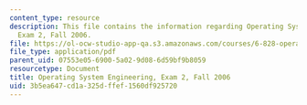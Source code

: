 ```yaml
---
content_type: resource
description: This file contains the information regarding Operating System Engineering,
  Exam 2, Fall 2006.
file: https://ol-ocw-studio-app-qa.s3.amazonaws.com/courses/6-828-operating-system-engineering-fall-2012/3b5ea647cd1a325dffef1560df925720_MIT6_828F12_q06_2_sol.pdf
file_type: application/pdf
parent_uid: 07553e05-6900-5a02-9d08-6d59bf9b8059
resourcetype: Document
title: Operating System Engineering, Exam 2, Fall 2006
uid: 3b5ea647-cd1a-325d-ffef-1560df925720
---
```

